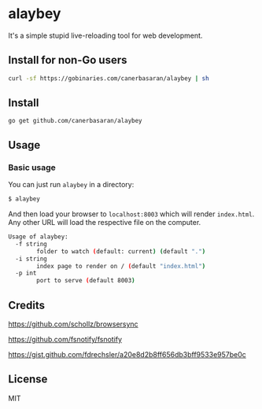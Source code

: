# alaybey

It's a simple stupid live-reloading tool for web development.

## Install for non-Go users

```sh
curl -sf https://gobinaries.com/canerbasaran/alaybey | sh
```

## Install

```
go get github.com/canerbasaran/alaybey
```

## Usage 

### Basic usage

You can just run `alaybey` in a directory:

```bash
$ alaybey
```

And then load your browser to `localhost:8003` which will render `index.html`. Any other URL will load the respective file on the computer.

```bash
Usage of alaybey:
  -f string
        folder to watch (default: current) (default ".")
  -i string
        index page to render on / (default "index.html")
  -p int
        port to serve (default 8003)
```

## Credits

https://github.com/schollz/browsersync

https://github.com/fsnotify/fsnotify

https://gist.github.com/fdrechsler/a20e8d2b8ff656db3bff9533e957be0c

## License

MIT
